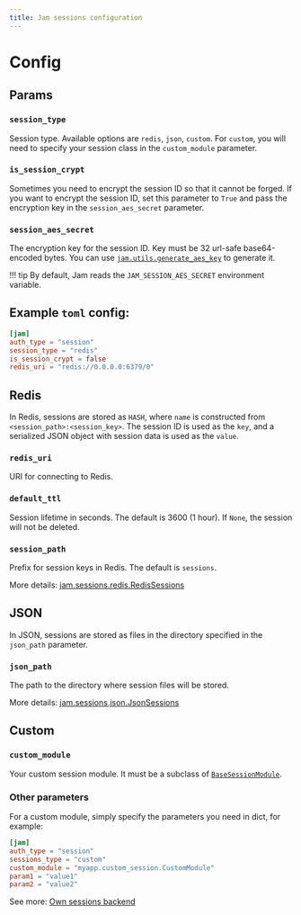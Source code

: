```yaml
---
title: Jam sessions configuration
---
```


# Config

## Params

### `session_type`

Session type. Available options are `redis`, `json`, `custom`.
For `custom`, you will need to specify your session class in the `custom_module` parameter.

### `is_session_crypt`
Sometimes you need to encrypt the session ID so that it cannot be forged.
If you want to encrypt the session ID, set this parameter to `True` and pass the encryption key in the `session_aes_secret` parameter.

### `session_aes_secret`
The encryption key for the session ID. Key must be 32 url-safe base64-encoded bytes. 
You can use [`jam.utils.generate_aes_key`](/api/utils/aes/#jam.utils.aes.generate_aes_key) to generate it.

!!! tip
    By default, Jam reads the `JAM_SESSION_AES_SECRET` environment variable.


## Example `toml` config:
```toml
[jam]
auth_type = "session"
session_type = "redis"
is_session_crypt = false
redis_uri = "redis://0.0.0.0:6379/0"
```

## Redis

In Redis, sessions are stored as `HASH`, where `name` is constructed from `<session_path>:<session_key>`.
The session ID is used as the `key`, and a serialized JSON object with session data is used as the `value`.

### `redis_uri`
URI for connecting to Redis.

### `default_ttl`
Session lifetime in seconds. The default is 3600 (1 hour). If `None`, the session will not be deleted.

### `session_path`
Prefix for session keys in Redis. The default is `sessions`.

More details: [jam.sessions.redis.RedisSessions](/api/sessions/redis/)

## JSON

In JSON, sessions are stored as files in the directory specified in the `json_path` parameter.

### `json_path`
The path to the directory where session files will be stored.

More details: [jam.sessions.json.JsonSessions](/api/sessions/tinydb/)

## Custom

### `custom_module`
Your custom session module. It must be a subclass of [`BaseSessionModule`](/api/sessions/abc_sessions_repo/).

### Other parameters

For a custom module, simply specify the parameters you need in dict, for example:
```toml
[jam]
auth_type = "session"
sessions_type = "custom"
custom_module = "myapp.custom_session.CustomModule"
param1 = "value1"
param2 = "value2"
```

See more: [Own sessions backend](/sessions/own_module/)